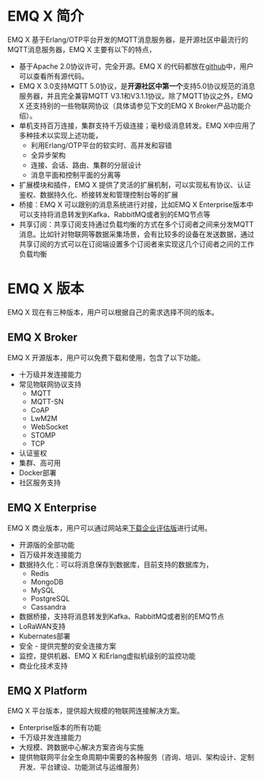 # EMQ X 简介

EMQ X 基于Erlang/OTP平台开发的MQTT消息服务器，是开源社区中最流行的MQTT消息服务器，EMQ X 主要有以下的特点，

- 基于Apache 2.0协议许可，完全开源。EMQ X 的代码都放在[github](https://github.com/emqx/emqx)中，用户可以查看所有源代码。
- EMQ X 3.0支持MQTT 5.0协议，是**开源社区中第一个**支持5.0协议规范的消息服务器，并且完全兼容MQTT V3.1和V3.1.1协议。除了MQTT协议之外，EMQ X 还支持别的一些物联网协议（具体请参见下文的EMQ X Broker产品功能介绍）。
- 单机支持百万连接，集群支持千万级连接；毫秒级消息转发。EMQ X中应用了多种技术以实现上述功能，
  - 利用Erlang/OTP平台的软实时、高并发和容错
  - 全异步架构
  - 连接、会话、路由、集群的分层设计
  - 消息平面和控制平面的分离等
- 扩展模块和插件，EMQ X 提供了灵活的扩展机制，可以实现私有协议、认证鉴权、数据持久化、桥接转发和管理控制台等的扩展
- 桥接：EMQ X 可以跟别的消息系统进行对接，比如EMQ X Enterprise版本中可以支持将消息转发到Kafka、RabbitMQ或者别的EMQ节点等
- 共享订阅：共享订阅支持通过负载均衡的方式在多个订阅者之间来分发MQTT消息。比如针对物联网等数据采集场景，会有比较多的设备在发送数据，通过共享订阅的方式可以在订阅端设置多个订阅者来实现这几个订阅者之间的工作负载均衡

# EMQ X 版本

EMQ X 现在有三种版本，用户可以根据自己的需求选择不同的版本。

## EMQ X Broker

EMQ X 开源版本，用户可以免费下载和使用，包含了以下功能。

- 十万级并发连接能力
- 常见物联网协议支持
  - MQTT
  - MQTT-SN
  - CoAP
  - LwM2M
  - WebSocket
  - STOMP
  - TCP
- 认证鉴权
- 集群、高可用
- Docker部署
- 社区服务支持

## EMQ X Enterprise

EMQ X 商业版本，用户可以通过网站来[下载企业评估版](https://www.emqx.io/downloads/emq/enterprise?osType=Linux)进行试用。

- 开源版的全部功能
- 百万级并发连接能力
- 数据持久化：可以将消息保存到数据库，目前支持的数据库为，
  - Redis
  - MongoDB
  - MySQL
  - PostgreSQL
  - Cassandra
- 数据桥接，支持将消息转发到Kafka、RabbitMQ或者别的EMQ节点
- LoRaWAN支持
- Kubernates部署
- 安全 - 提供完整的安全连接方案
- 监控，提供机器、EMQ X 和Erlang虚拟机级别的监控功能
- 商业化技术支持

## EMQ X Platform

EMQ X 平台版本，提供超大规模的物联网连接解决方案。

- Enterprise版本的所有功能
- 千万级并发连接能力
- 大规模、跨数据中心解决方案咨询与实施
- 提供物联网平台全生命周期中需要的各种服务（咨询、培训、架构设计、定制开发、平台建设、功能测试与运维服务）